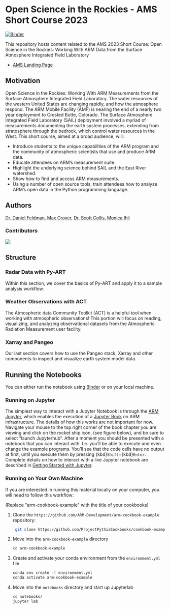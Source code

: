 # Open Science in the Rockies - AMS Short Course 2023

[![Binder](http://binder.mypythia.org/badge_logo.svg)](http://binder.mypythia.org/v2/gh/ARM-Development/arm-cookbook-template/main?labpath=notebooks)

This repository hosts content related to the AMS 2023 Short Course: Open Science in the Rockies: Working With ARM Data from the Surface Atmosphere Integrated Field Laboratory

* [AMS Landing Page](https://www.ametsoc.org/index.cfm/ams/education-careers/careers/professional-development/short-courses1/open-science-in-the-rockies-working-with-arm-data-from-the-surface-atmosphere-integrated-field-laboratory/)

## Motivation

Open Science in the Rockies: Working With ARM Measurements from the Surface Atmosphere Integrated Field Laboratory. The water resources of the western United States are changing rapidly, and how the atmosphere respond. The ARM Mobile Facility (AMF) is nearing the end of a nearly two year deployment to Crested Butte, Colorado. The Surface Atmosphere Integrated Field Laboratory (SAIL) deployment involved a myriad of measurements documenting the earth system processes, extending from stratosphere through the bedrock, which control water resources in the West. This short course, aimed at a broad audience, will:

- Introduce students to the unique capabilities of the ARM program and the community of atmospheric scientists that use and produce ARM data.
- Educate attendees on ARM’s measurement suite.
- Highlight the underlying science behind SAIL and the East River watershed.
- Show how to find and access ARM measurements.
- Using a number of open source tools, train attendees how to analyze ARM’s open data in the Python programming language.


## Authors

[Dr. Daniel Feldman](@drfeldman), [Max Grover](@mgrover1), [Dr. Scott Collis](@scollis), [Monica Ihli](@monicaihli
)

### Contributors

<a href="https://github.com/ARM-Development/arm-cookbook-template/graphs/contributors">
  <img src="https://contrib.rocks/image?repo=ARM-Development/arm-cookbook-template" />
</a>

## Structure

### Radar Data with Py-ART
Within this section, we cover the basics of Py-ART and apply it to a sample analysis workflow.

### Weather Observations with ACT
The Atmospheric data Community Toolkit (ACT) is a helpful tool when working with atmospheric observations! This portion will focus on reading, visualizing, and analyzing observational datasets from the Atmospheric Radiation Measurement user facility.

### Xarray and Pangeo
Our last section covers how to use the Pangeo stack, Xarray and other components to inspect and visualize earth system model data.

## Running the Notebooks
You can either run the notebook using [Binder](https://mybinder.org/) or on your local machine.

### Running on Jupyter

The simplest way to interact with a Jupyter Notebook is through the
[ARM Jupyter](https://jupyterhub.arm.gov), which enables the execution of a
[Jupyter Book](https://jupyterbook.org) on ARM infrastructure. The details of how this works are not
important for now. Navigate your mouse to
the top right corner of the book chapter you are viewing and click
on the rocket ship icon, (see figure below), and be sure to select
“launch Jupyterhub”. After a moment you should be presented with a
notebook that you can interact with. I.e. you’ll be able to execute
and even change the example programs. You’ll see that the code cells
have no output at first, until you execute them by pressing
{kbd}`Shift`\+{kbd}`Enter`. Complete details on how to interact with
a live Jupyter notebook are described in [Getting Started with
Jupyter](https://foundations.projectpythia.org/foundations/getting-started-jupyter.html).

### Running on Your Own Machine
If you are interested in running this material locally on your computer, you will need to follow this workflow:

(Replace "arm-cookbook-example" with the title of your cookbooks)   

1. Clone the `https://github.com/ARM-Development/arm-cookbook-example` repository:

   ```bash
    git clone https://github.com/ProjectPythiaCookbooks/cookbook-example.git
    ```  
1. Move into the `arm-cookbook-example` directory
    ```bash
    cd arm-cookbook-example
    ```  
1. Create and activate your conda environment from the `environment.yml` file
    ```bash
    conda env create -f environment.yml
    conda activate arm-cookbook-example
    ```  
1.  Move into the `notebooks` directory and start up Jupyterlab
    ```bash
    cd notebooks/
    jupyter lab
    ```
